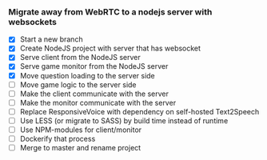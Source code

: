 ### Migrate away from WebRTC to a nodejs server with websockets ###

- [x] Start a new branch
- [x] Create NodeJS project with server that has websocket
- [x] Serve client from the NodeJS server
- [x] Serve game monitor from the NodeJS server
- [x] Move question loading to the server side
- [ ] Move game logic to the server side
- [ ] Make the client communicate with the server
- [ ] Make the monitor communicate with the server
- [ ] Replace ResponsiveVoice with dependency on self-hosted Text2Speech
- [ ] Use LESS (or migrate to SASS) by build time instead of runtime
- [ ] Use NPM-modules for client/monitor
- [ ] Dockerify that process
- [ ] Merge to master and rename project
